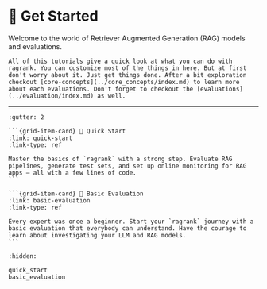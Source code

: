 # 💫 Get Started

Welcome to the world of Retriever Augmented Generation (RAG) models and evaluations.

```{note}
All of this tutorials give a quick look at what you can do with ragrank. You can customize most of the things in here. But at first don't worry about it. Just get things done. After a bit exploration checkout [core-concepts](../core_concepts/index.md) to learn more about each evaluations. Don't forget to checkout the [evaluations](../evaluation/index.md) as well.
```

----

````{grid}
:gutter: 2

```{grid-item-card} 🚀 Quick Start
:link: quick-start
:link-type: ref

Master the basics of `ragrank` with a strong step. Evaluate RAG pipelines, generate test sets, and set up online monitoring for RAG apps — all with a few lines of code.
```

```{grid-item-card} 🍭 Basic Evaluation
:link: basic-evaluation
:link-type: ref

Every expert was once a beginner. Start your `ragrank` journey with a basic evaluation that everybody can understand. Have the courage to learn about investigating your LLM and RAG models.
```
````

```{toctree}
:hidden:

quick_start
basic_evaluation
```
